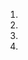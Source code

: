 1. <!DOCTYPE html> 
2. <html>
3. <head> 
4. <title> ini adalah rumahku</html>
5. </head>
6. 
7. <body> 
8. <h1>rumahku</h1>
9. <p>rumahku adalah tempat tinggal<p/>
10.</body>
11.
12. </html>
